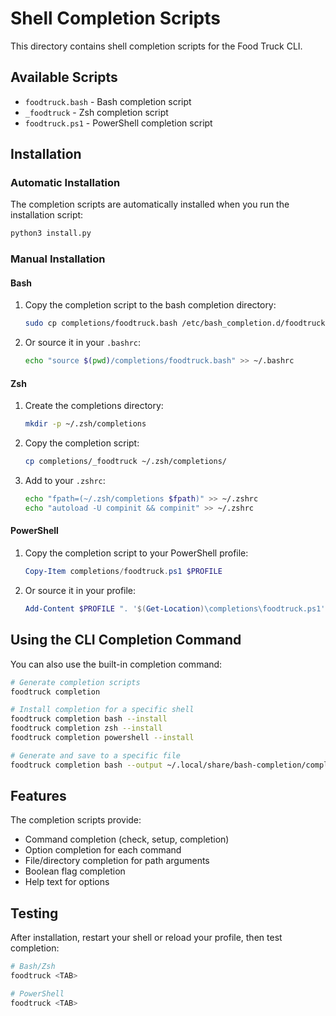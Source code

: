 # Shell Completion Scripts

This directory contains shell completion scripts for the Food Truck CLI.

## Available Scripts

- `foodtruck.bash` - Bash completion script
- `_foodtruck` - Zsh completion script  
- `foodtruck.ps1` - PowerShell completion script

## Installation

### Automatic Installation

The completion scripts are automatically installed when you run the installation script:

```bash
python3 install.py
```

### Manual Installation

#### Bash

1. Copy the completion script to the bash completion directory:
   ```bash
   sudo cp completions/foodtruck.bash /etc/bash_completion.d/foodtruck
   ```

2. Or source it in your `.bashrc`:
   ```bash
   echo "source $(pwd)/completions/foodtruck.bash" >> ~/.bashrc
   ```

#### Zsh

1. Create the completions directory:
   ```bash
   mkdir -p ~/.zsh/completions
   ```

2. Copy the completion script:
   ```bash
   cp completions/_foodtruck ~/.zsh/completions/
   ```

3. Add to your `.zshrc`:
   ```bash
   echo "fpath=(~/.zsh/completions $fpath)" >> ~/.zshrc
   echo "autoload -U compinit && compinit" >> ~/.zshrc
   ```

#### PowerShell

1. Copy the completion script to your PowerShell profile:
   ```powershell
   Copy-Item completions/foodtruck.ps1 $PROFILE
   ```

2. Or source it in your profile:
   ```powershell
   Add-Content $PROFILE ". '$(Get-Location)\completions\foodtruck.ps1'"
   ```

## Using the CLI Completion Command

You can also use the built-in completion command:

```bash
# Generate completion scripts
foodtruck completion

# Install completion for a specific shell
foodtruck completion bash --install
foodtruck completion zsh --install
foodtruck completion powershell --install

# Generate and save to a specific file
foodtruck completion bash --output ~/.local/share/bash-completion/completions/foodtruck
```

## Features

The completion scripts provide:

- Command completion (check, setup, completion)
- Option completion for each command
- File/directory completion for path arguments
- Boolean flag completion
- Help text for options

## Testing

After installation, restart your shell or reload your profile, then test completion:

```bash
# Bash/Zsh
foodtruck <TAB>

# PowerShell
foodtruck <TAB>
```
